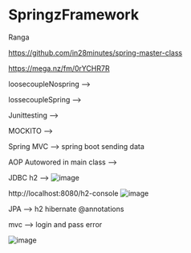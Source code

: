 # SpringzFramework
Ranga


https://github.com/in28minutes/spring-master-class

https://mega.nz/fm/0rYCHR7R

loosecoupleNospring --> 

lossecoupleSpring -->

Junittesting -->

MOCKITO --> 

Spring MVC  --> spring boot sending data

AOP Autowored in main class -->

JDBC h2 -->
![image](https://user-images.githubusercontent.com/49728020/175874500-8c23472c-1eea-4a14-83a0-fe7f71e0402e.png)

http://localhost:8080/h2-console
![image](https://user-images.githubusercontent.com/49728020/175874550-e935b833-a406-4124-b78c-2c4c8d16c643.png)


JPA --> h2 hibernate @annotations

mvc --> login and pass error

![image](https://user-images.githubusercontent.com/49728020/175933949-58705774-7084-48c2-b791-3b2f72e09137.png)

